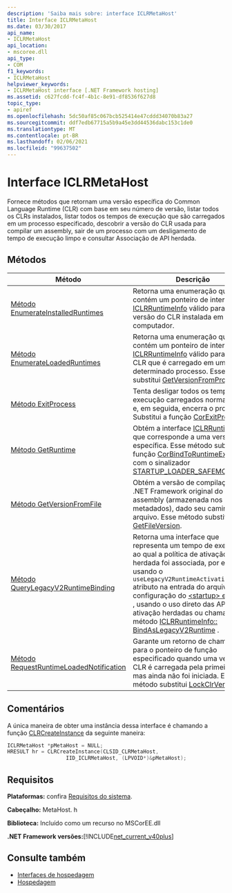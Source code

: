 ```yaml
---
description: 'Saiba mais sobre: interface ICLRMetaHost'
title: Interface ICLRMetaHost
ms.date: 03/30/2017
api_name:
- ICLRMetaHost
api_location:
- mscoree.dll
api_type:
- COM
f1_keywords:
- ICLRMetaHost
helpviewer_keywords:
- ICLRMetaHost interface [.NET Framework hosting]
ms.assetid: c627fcdd-fc4f-4b1c-8e91-df8536f627d8
topic_type:
- apiref
ms.openlocfilehash: 5dc50af85c067bcb525414e47cddd34070b83a27
ms.sourcegitcommit: ddf7edb67715a5b9a45e3dd44536dabc153c1de0
ms.translationtype: MT
ms.contentlocale: pt-BR
ms.lasthandoff: 02/06/2021
ms.locfileid: "99637502"
---
```

# <a name="iclrmetahost-interface"></a>Interface ICLRMetaHost

Fornece métodos que retornam uma versão específica do Common Language Runtime (CLR) com base em seu número de versão, listar todos os CLRs instalados, listar todos os tempos de execução que são carregados em um processo especificado, descobrir a versão do CLR usada para compilar um assembly, sair de um processo com um desligamento de tempo de execução limpo e consultar Associação de API herdada.  
  
## <a name="methods"></a>Métodos  
  
|Método|Descrição|  
|------------|-----------------|  
|[Método EnumerateInstalledRuntimes](iclrmetahost-enumerateinstalledruntimes-method.md)|Retorna uma enumeração que contém um ponteiro de interface [ICLRRuntimeInfo](iclrruntimeinfo-interface.md) válido para cada versão do CLR instalada em um computador.|  
|[Método EnumerateLoadedRuntimes](iclrmetahost-enumerateloadedruntimes-method.md)|Retorna uma enumeração que contém um ponteiro de interface [ICLRRuntimeInfo](iclrruntimeinfo-interface.md) válido para cada CLR que é carregado em um determinado processo. Esse método substitui [GetVersionFromProcess](getversionfromprocess-function.md).|  
|[Método ExitProcess](iclrmetahost-exitprocess-method.md)|Tenta desligar todos os tempos de execução carregados normalmente e, em seguida, encerra o processo. Substitui a função [CorExitProcess](corexitprocess-function.md) .|  
|[Método GetRuntime](iclrmetahost-getruntime-method.md)|Obtém a interface [ICLRRuntimeInfo](iclrruntimeinfo-interface.md) que corresponde a uma versão CLR específica. Esse método substitui a função [CorBindToRuntimeEx](corbindtoruntimeex-function.md) usada com o sinalizador [STARTUP_LOADER_SAFEMODE](startup-flags-enumeration.md) .|  
|[Método GetVersionFromFile](iclrmetahost-getversionfromfile-method.md)|Obtém a versão de compilação de .NET Framework original do assembly (armazenada nos metadados), dado seu caminho de arquivo. Esse método substitui [GetFileVersion](getfileversion-function.md).|  
|[Método QueryLegacyV2RuntimeBinding](iclrmetahost-querylegacyv2runtimebinding-method.md)|Retorna uma interface que representa um tempo de execução ao qual a política de ativação herdada foi associada, por exemplo, usando o `useLegacyV2RuntimeActivationPolicy` atributo na entrada do arquivo de configuração do [ \<startup> elemento](../../configure-apps/file-schema/startup/startup-element.md) , usando o uso direto das APIs de ativação herdadas ou chamando o método [ICLRRuntimeInfo:: BindAsLegacyV2Runtime](iclrruntimeinfo-bindaslegacyv2runtime-method.md) .|  
|[Método RequestRuntimeLoadedNotification](iclrmetahost-requestruntimeloadednotification-method.md)|Garante um retorno de chamada para o ponteiro de função especificado quando uma versão do CLR é carregada pela primeira vez, mas ainda não foi iniciada. Esse método substitui [LockClrVersion](lockclrversion-function.md)|  
  
## <a name="remarks"></a>Comentários  

 A única maneira de obter uma instância dessa interface é chamando a função [CLRCreateInstance](clrcreateinstance-function.md) da seguinte maneira:  
  
```cpp  
ICLRMetaHost *pMetaHost = NULL;  
HRESULT hr = CLRCreateInstance(CLSID_CLRMetaHost,  
                   IID_ICLRMetaHost, (LPVOID*)&pMetaHost);  
```  
  
## <a name="requirements"></a>Requisitos  

 **Plataformas:** confira [Requisitos do sistema](../../get-started/system-requirements.md).  
  
 **Cabeçalho:** MetaHost. h  
  
 **Biblioteca:** Incluído como um recurso no MSCorEE.dll  
  
 **.NET Framework versões:**[!INCLUDE[net_current_v40plus](../../../../includes/net-current-v40plus-md.md)]  
  
## <a name="see-also"></a>Consulte também

- [Interfaces de hospedagem](hosting-interfaces.md)
- [Hospedagem](index.md)
